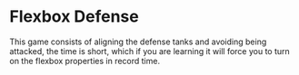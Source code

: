 # Flexbox Defense

This game consists of aligning the defense tanks and avoiding being attacked, the time is short, which if you are learning it will force you to turn on the flexbox properties in record time.

  
